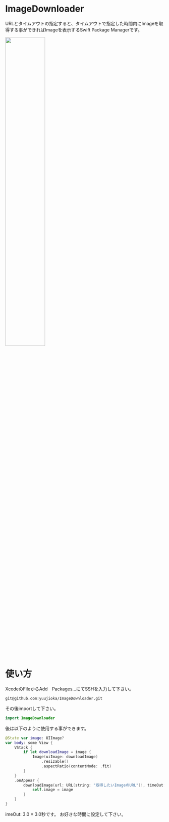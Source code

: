 # ImageDownloader

URLとタイムアウトの指定すると、タイムアウトで指定した時間内にImageを取得する事ができればImageを表示するSwift Package Managerです。

<img src="https://user-images.githubusercontent.com/56917591/140612420-54bacab0-d4e0-45f3-a2ac-7df9a04b8a84.jpg" width=50%>

# 使い方

XcodeのFileからAdd　Packages...にてSSHを入力して下さい。

```
git@github.com:yuujioka/ImageDownloader.git
```

その後importして下さい。

```swift
import ImageDownloader
```

後は以下のように使用する事ができます。

```swift
@State var image: UIImage?
var body: some View {
    VStack {
        if let downloadImage = image {
            Image(uiImage: downloadImage)
                .resizable()
                .aspectRatio(contentMode: .fit)
        }
    }
    .onAppear {
        downloadImage(url: URL(string: "取得したいImageのURL")!, timeOut: 3.0) { image in
            self.image = image
        }
    }
}
```

imeOut: 3.0 = 3.0秒です。
お好きな時間に設定して下さい。
